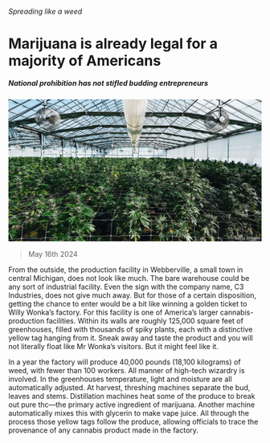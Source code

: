 ###### Spreading like a weed

# Marijuana is already legal for a majority of Americans 

##### National prohibition has not stifled budding entrepreneurs 

![image](images/20240518_USP001.jpg) 

> May 16th 2024 

From the outside, the production facility in Webberville, a small town in central Michigan, does not look like much. The bare warehouse could be any sort of industrial facility. Even the sign with the company name, C3 Industries, does not give much away. But for those of a certain disposition, getting the chance to enter would be a bit like winning a golden ticket to Willy Wonka’s factory. For this facility is one of America’s larger cannabis-production facilities. Within its walls are roughly 125,000 square feet of greenhouses, filled with thousands of spiky plants, each with a distinctive yellow tag hanging from it. Sneak away and taste the product and you will not literally float like Mr Wonka’s visitors. But it might feel like it.

In a year the factory will produce 40,000 pounds (18,100 kilograms) of weed, with fewer than 100 workers. All manner of high-tech wizardry is involved. In the greenhouses temperature, light and moisture are all automatically adjusted. At harvest, threshing machines separate the bud, leaves and stems. Distillation machines heat some of the produce to break out pure thc—the primary active ingredient of marijuana. Another machine automatically mixes this with glycerin to make vape juice. All through the process those yellow tags follow the produce, allowing officials to trace the provenance of any cannabis product made in the factory.


